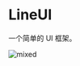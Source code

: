 # LineUI

一个简单的 UI 框架。

![mixed](https://github.com/fgt1t5y/LineUI/assets/20389033/dceeca1e-ef0d-4b71-9178-81e98dbb9a64)
